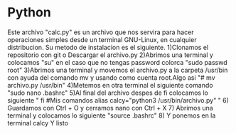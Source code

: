 # Python
Este archivo "calc.py" es un archivo que nos servira para hacer operaciones simples desde un terminal GNU-Linux, en cualquier distribucion.
Su metodo de instalacion es el siguiente.
1)Clonamos el repositorio con git o Descargar el archivo.py
2)Abrimos una terminal y colocamos "su" en el caso que no tengas password colorca "sudo passwd root"
3)Abrimos una terminal y movemos el archivo.py a la carpeta /usr/bin con ayuda del comando mv y usando como cuenta root.Algo asi "# mv archivo.py /usr/bin"
4)Metemos en otra terminal el siguiente comando "sudo nano .bashrc"
5)Al final del archivo despes de fi colocamos lo siguiente 
"
fi
#Mis comandos 
alias calcy="python3 /usr/bin/archivo.py"
"
6) Guardamos con Ctrl + O y cerramos nano con Ctrl + X
7) Abrimos una terminal y colocamos lo siguiente "source .bashrc"
8) Y ponemos en la terminal calcy
Y listo
